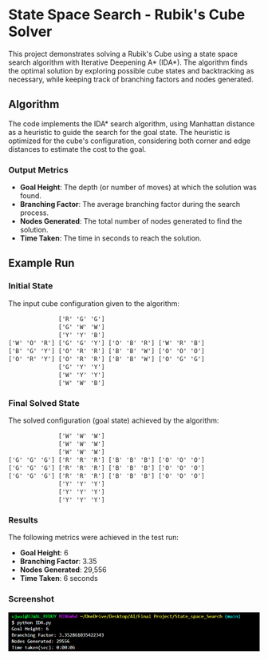 # State Space Search - Rubik's Cube Solver

This project demonstrates solving a Rubik's Cube using a state space search algorithm with Iterative Deepening A* (IDA*). The algorithm finds the optimal solution by exploring possible cube states and backtracking as necessary, while keeping track of branching factors and nodes generated.

## Algorithm

The code implements the IDA* search algorithm, using Manhattan distance as a heuristic to guide the search for the goal state. The heuristic is optimized for the cube's configuration, considering both corner and edge distances to estimate the cost to the goal.

### Output Metrics
- **Goal Height**: The depth (or number of moves) at which the solution was found.
- **Branching Factor**: The average branching factor during the search process.
- **Nodes Generated**: The total number of nodes generated to find the solution.
- **Time Taken**: The time in seconds to reach the solution.

## Example Run

### Initial State
The input cube configuration given to the algorithm:

```plaintext
              ['R' 'G' 'G']
              ['G' 'W' 'W']
              ['Y' 'Y' 'B']
['W' 'O' 'R'] ['G' 'G' 'Y'] ['O' 'B' 'R'] ['W' 'R' 'B']
['B' 'G' 'Y'] ['O' 'R' 'R'] ['B' 'B' 'W'] ['O' 'O' 'O']
['O' 'R' 'Y'] ['O' 'R' 'R'] ['B' 'B' 'W'] ['O' 'G' 'G']
              ['G' 'Y' 'Y']
              ['W' 'Y' 'Y']
              ['W' 'W' 'B']
```

### Final Solved State
The solved configuration (goal state) achieved by the algorithm:

```plaintext
              ['W' 'W' 'W']
              ['W' 'W' 'W']
              ['W' 'W' 'W']
['G' 'G' 'G'] ['R' 'R' 'R'] ['B' 'B' 'B'] ['O' 'O' 'O']
['G' 'G' 'G'] ['R' 'R' 'R'] ['B' 'B' 'B'] ['O' 'O' 'O']
['G' 'G' 'G'] ['R' 'R' 'R'] ['B' 'B' 'B'] ['O' 'O' 'O']
              ['Y' 'Y' 'Y']
              ['Y' 'Y' 'Y']
              ['Y' 'Y' 'Y']
```

### Results
The following metrics were achieved in the test run:

- **Goal Height**: 6
- **Branching Factor**: 3.35
- **Nodes Generated**: 29,556
- **Time Taken**: 6 seconds

### Screenshot

![Execution Screenshot](./image.png)